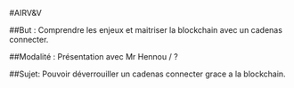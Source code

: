 #AIRV&V

##But : 
Comprendre les enjeux et maitriser la blockchain avec un cadenas connecter.

##Modalité : 
Présentation avec Mr Hennou / ? 

##Sujet: 
Pouvoir déverrouiller un cadenas connecter grace a la blockchain. 
